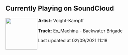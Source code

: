 ## Currently Playing on SoundCloud

[<img align="left" width="100" src="https://i1.sndcdn.com/artworks-rtkJNYT0LCC9QV0n-ys2ZNA-t50x50.jpg">](https://soundcloud.com/vk2018/ex-machina-backwater-brigade)

**Artist**: Voight-Kampff 

**Track**: Ex_Machina - Backwater Brigade

Last updated at 02/09/2021 11:18
